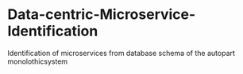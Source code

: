# Data-centric-Microservice-Identification
Identification of microservices from database schema of the autopart monolothicsystem
